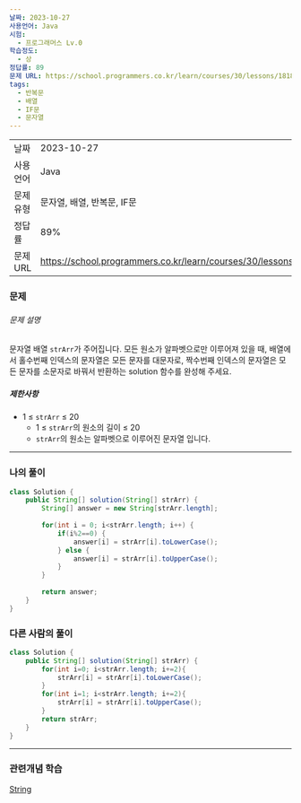 ```yaml
---
날짜: 2023-10-27
사용언어: Java
시험:
  - 프로그래머스 Lv.0
학습정도:
  - 상
정답률: 89
문제 URL: https://school.programmers.co.kr/learn/courses/30/lessons/181875
tags:
  - 반복문
  - 배열
  - IF문
  - 문자열
---
```

|        |                                                                  |
| ------ | ---------------------------------------------------------------- |
| 날짜     | 2023-10-27                                                       |
| 사용 언어  | Java                                                             |
| 문제 유형  | 문자열, 배열, 반복문, IF문                                                |
| 정답률    | 89%                                                              |
| 문제 URL | https://school.programmers.co.kr/learn/courses/30/lessons/181875 |

### 문제

###### 문제 설명

문자열 배열 `strArr`가 주어집니다. 모든 원소가 알파벳으로만 이루어져 있을 때, 배열에서 홀수번째 인덱스의 문자열은 모든 문자를 대문자로, 짝수번째 인덱스의 문자열은 모든 문자를 소문자로 바꿔서 반환하는 solution 함수를 완성해 주세요.

##### 제한사항

- 1 ≤ `strArr` ≤ 20
    - 1 ≤ `strArr`의 원소의 길이 ≤ 20
    - `strArr`의 원소는 알파벳으로 이루어진 문자열 입니다.

---

### 나의 풀이

```java
class Solution {
    public String[] solution(String[] strArr) {
        String[] answer = new String[strArr.length];
        
        for(int i = 0; i<strArr.length; i++) {
            if(i%2==0) {
                answer[i] = strArr[i].toLowerCase();
            } else {
                answer[i] = strArr[i].toUpperCase();
            }
        }
        
        return answer;
    }
}
```

### 다른 사람의 풀이

```java
class Solution {
    public String[] solution(String[] strArr) {
        for(int i=0; i<strArr.length; i+=2){
            strArr[i] = strArr[i].toLowerCase();
        }
        for(int i=1; i<strArr.length; i+=2){
            strArr[i] = strArr[i].toUpperCase();
        }
        return strArr;
    }
}
```

---
### 관련개념 학습

[String](String.md)